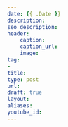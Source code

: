 ```yaml
---
date: {{ .Date }}
description:
seo_description:
header:
    caption:
    caption_url:
    image:
tag:
-
title:
type: post
url:
draft: true
layout:
aliases:
youtube_id:
---
```


